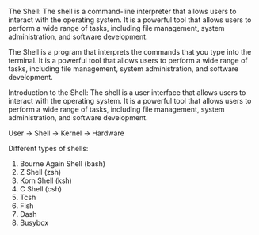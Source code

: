 The Shell:
The shell is a command-line interpreter that allows users to interact with the operating system. It is a powerful tool that allows users to perform a wide range of tasks, including file management, system administration, and software development.

The Shell is a program that interprets the commands that you type into the terminal. It is a powerful tool that allows users to perform a wide range of tasks, including file management, system administration, and software development.

Introduction to the Shell:
The shell is a user interface that allows users to interact with the operating system. It is a powerful tool that allows users to perform a wide range of tasks, including file management, system administration, and software development.

User -> Shell -> Kernel -> Hardware

Different types of shells:

1. Bourne Again Shell (bash)
2. Z Shell (zsh)
3. Korn Shell (ksh)
4. C Shell (csh)
5. Tcsh
6. Fish
7. Dash
8. Busybox
